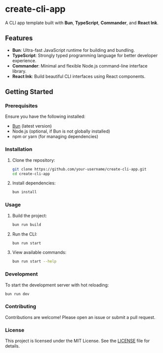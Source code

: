 # create-cli-app

A CLI app template built with **Bun**, **TypeScript**, **Commander**, and **React Ink**.

## Features

- **Bun**: Ultra-fast JavaScript runtime for building and bundling.
- **TypeScript**: Strongly typed programming language for better developer experience.
- **Commander**: Minimal and flexible Node.js command-line interface library.
- **React Ink**: Build beautiful CLI interfaces using React components.

## Getting Started

### Prerequisites

Ensure you have the following installed:

- [Bun](https://bun.sh/) (latest version)
- Node.js (optional, if Bun is not globally installed)
- npm or yarn (for managing dependencies)

### Installation

1. Clone the repository:

   ```bash
   git clone https://github.com/your-username/create-cli-app.git
   cd create-cli-app
   ```

2. Install dependencies:

   ```bash
   bun install
   ```

### Usage

1. Build the project:

   ```bash
   bun run build
   ```

2. Run the CLI:

   ```bash
   bun run start
   ```

3. View available commands:

   ```bash
   bun run start --help
   ```

### Development

To start the development server with hot reloading:

```bash
bun run dev
```

### Contributing

Contributions are welcome! Please open an issue or submit a pull request.

### License

This project is licensed under the MIT License. See the [LICENSE](LICENSE) file for details.

